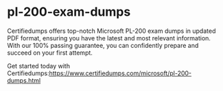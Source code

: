 # pl-200-exam-dumps
Certifiedumps offers top-notch Microsoft PL-200 exam dumps in updated PDF format, ensuring you have the latest and most relevant information. With our 100% passing guarantee, you can confidently prepare and succeed on your first attempt.

 Get started today with Certifiedumps:https://www.certifiedumps.com/microsoft/pl-200-dumps.html
